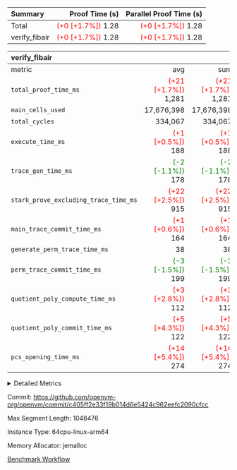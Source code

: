| Summary | Proof Time (s) | Parallel Proof Time (s) |
|:---|---:|---:|
| Total | <span style='color: red'>(+0 [+1.7%])</span> 1.28 | <span style='color: red'>(+0 [+1.7%])</span> 1.28 |
| verify_fibair | <span style='color: red'>(+0 [+1.7%])</span> 1.28 | <span style='color: red'>(+0 [+1.7%])</span> 1.28 |


| verify_fibair |||||
|:---|---:|---:|---:|---:|
|metric|avg|sum|max|min|
| `total_proof_time_ms ` | <span style='color: red'>(+21 [+1.7%])</span> 1,281 | <span style='color: red'>(+21 [+1.7%])</span> 1,281 | <span style='color: red'>(+21 [+1.7%])</span> 1,281 | <span style='color: red'>(+21 [+1.7%])</span> 1,281 |
| `main_cells_used     ` |  17,676,398 |  17,676,398 |  17,676,398 |  17,676,398 |
| `total_cycles        ` |  334,067 |  334,067 |  334,067 |  334,067 |
| `execute_time_ms     ` | <span style='color: red'>(+1 [+0.5%])</span> 188 | <span style='color: red'>(+1 [+0.5%])</span> 188 | <span style='color: red'>(+1 [+0.5%])</span> 188 | <span style='color: red'>(+1 [+0.5%])</span> 188 |
| `trace_gen_time_ms   ` | <span style='color: green'>(-2 [-1.1%])</span> 178 | <span style='color: green'>(-2 [-1.1%])</span> 178 | <span style='color: green'>(-2 [-1.1%])</span> 178 | <span style='color: green'>(-2 [-1.1%])</span> 178 |
| `stark_prove_excluding_trace_time_ms` | <span style='color: red'>(+22 [+2.5%])</span> 915 | <span style='color: red'>(+22 [+2.5%])</span> 915 | <span style='color: red'>(+22 [+2.5%])</span> 915 | <span style='color: red'>(+22 [+2.5%])</span> 915 |
| `main_trace_commit_time_ms` | <span style='color: red'>(+1 [+0.6%])</span> 164 | <span style='color: red'>(+1 [+0.6%])</span> 164 | <span style='color: red'>(+1 [+0.6%])</span> 164 | <span style='color: red'>(+1 [+0.6%])</span> 164 |
| `generate_perm_trace_time_ms` |  38 |  38 |  38 |  38 |
| `perm_trace_commit_time_ms` | <span style='color: green'>(-3 [-1.5%])</span> 199 | <span style='color: green'>(-3 [-1.5%])</span> 199 | <span style='color: green'>(-3 [-1.5%])</span> 199 | <span style='color: green'>(-3 [-1.5%])</span> 199 |
| `quotient_poly_compute_time_ms` | <span style='color: red'>(+3 [+2.8%])</span> 112 | <span style='color: red'>(+3 [+2.8%])</span> 112 | <span style='color: red'>(+3 [+2.8%])</span> 112 | <span style='color: red'>(+3 [+2.8%])</span> 112 |
| `quotient_poly_commit_time_ms` | <span style='color: red'>(+5 [+4.3%])</span> 122 | <span style='color: red'>(+5 [+4.3%])</span> 122 | <span style='color: red'>(+5 [+4.3%])</span> 122 | <span style='color: red'>(+5 [+4.3%])</span> 122 |
| `pcs_opening_time_ms ` | <span style='color: red'>(+14 [+5.4%])</span> 274 | <span style='color: red'>(+14 [+5.4%])</span> 274 | <span style='color: red'>(+14 [+5.4%])</span> 274 | <span style='color: red'>(+14 [+5.4%])</span> 274 |



<details>
<summary>Detailed Metrics</summary>

|  | verify_program_compile_ms | total_cells | stark_prove_excluding_trace_time_ms | quotient_poly_compute_time_ms | quotient_poly_commit_time_ms | perm_trace_commit_time_ms | pcs_opening_time_ms | main_trace_commit_time_ms |
| --- | --- | --- | --- | --- | --- | --- | --- |
|  | 7 | 65,536 | 38 | 2 | 7 | 0 | 21 | 6 | 

| air_name | rows | quotient_deg | main_cols | interactions | constraints | cells |
| --- | --- | --- | --- | --- | --- | --- |
| AccessAdapterAir<2> |  | 2 |  | 5 | 12 |  | 
| AccessAdapterAir<4> |  | 2 |  | 5 | 12 |  | 
| AccessAdapterAir<8> |  | 2 |  | 5 | 12 |  | 
| FibonacciAir | 32,768 | 1 | 2 |  | 5 | 65,536 | 
| FriReducedOpeningAir |  | 2 |  | 39 | 71 |  | 
| JalRangeCheckAir |  | 2 |  | 9 | 14 |  | 
| NativePoseidon2Air<BabyBearParameters>, 1> |  | 2 |  | 136 | 572 |  | 
| PhantomAir |  | 2 |  | 3 | 5 |  | 
| ProgramAir |  | 1 |  | 1 | 4 |  | 
| VariableRangeCheckerAir |  | 1 |  | 1 | 4 |  | 
| VmAirWrapper<AluNativeAdapterAir, FieldArithmeticCoreAir> |  | 2 |  | 15 | 27 |  | 
| VmAirWrapper<BranchNativeAdapterAir, BranchEqualCoreAir<1> |  | 2 |  | 11 | 25 |  | 
| VmAirWrapper<NativeAdapterAir<2, 0>, PublicValuesCoreAir> |  | 2 |  | 11 | 29 |  | 
| VmAirWrapper<NativeLoadStoreAdapterAir<1>, NativeLoadStoreCoreAir<1> |  | 2 |  | 15 | 20 |  | 
| VmAirWrapper<NativeLoadStoreAdapterAir<4>, NativeLoadStoreCoreAir<4> |  | 2 |  | 15 | 20 |  | 
| VmAirWrapper<NativeVectorizedAdapterAir<4>, FieldExtensionCoreAir> |  | 2 |  | 15 | 27 |  | 
| VmConnectorAir |  | 2 |  | 5 | 11 |  | 
| VolatileBoundaryAir |  | 2 |  | 7 | 19 |  | 

| group | trace_gen_time_ms | total_proof_time_ms | total_cycles | total_cells | stark_prove_excluding_trace_time_ms | quotient_poly_compute_time_ms | quotient_poly_commit_time_ms | perm_trace_commit_time_ms | pcs_opening_time_ms | main_trace_commit_time_ms | main_cells_used | generate_perm_trace_time_ms | execute_time_ms |
| --- | --- | --- | --- | --- | --- | --- | --- | --- | --- | --- | --- | --- | --- |
| verify_fibair | 178 | 1,281 | 334,067 | 62,474,410 | 915 | 112 | 122 | 199 | 274 | 164 | 17,676,398 | 38 | 188 | 

| group | air_name | rows | prep_cols | perm_cols | main_cols | cells |
| --- | --- | --- | --- | --- | --- | --- |
| verify_fibair | AccessAdapterAir<2> | 131,072 |  | 16 | 11 | 3,538,944 | 
| verify_fibair | AccessAdapterAir<4> | 65,536 |  | 16 | 13 | 1,900,544 | 
| verify_fibair | AccessAdapterAir<8> | 128 |  | 16 | 17 | 4,224 | 
| verify_fibair | FriReducedOpeningAir | 2,048 |  | 84 | 27 | 227,328 | 
| verify_fibair | JalRangeCheckAir | 32,768 |  | 28 | 12 | 1,310,720 | 
| verify_fibair | NativePoseidon2Air<BabyBearParameters>, 1> | 32,768 |  | 312 | 398 | 23,265,280 | 
| verify_fibair | PhantomAir | 16,384 |  | 12 | 6 | 294,912 | 
| verify_fibair | ProgramAir | 8,192 |  | 8 | 10 | 147,456 | 
| verify_fibair | VariableRangeCheckerAir | 262,144 | 2 | 8 | 1 | 2,359,296 | 
| verify_fibair | VmAirWrapper<AluNativeAdapterAir, FieldArithmeticCoreAir> | 262,144 |  | 36 | 29 | 17,039,360 | 
| verify_fibair | VmAirWrapper<BranchNativeAdapterAir, BranchEqualCoreAir<1> | 32,768 |  | 28 | 23 | 1,671,168 | 
| verify_fibair | VmAirWrapper<NativeLoadStoreAdapterAir<1>, NativeLoadStoreCoreAir<1> | 65,536 |  | 40 | 21 | 3,997,696 | 
| verify_fibair | VmAirWrapper<NativeLoadStoreAdapterAir<4>, NativeLoadStoreCoreAir<4> | 32,768 |  | 40 | 27 | 2,195,456 | 
| verify_fibair | VmAirWrapper<NativeVectorizedAdapterAir<4>, FieldExtensionCoreAir> | 32,768 |  | 36 | 38 | 2,424,832 | 
| verify_fibair | VmConnectorAir | 2 | 1 | 16 | 5 | 42 | 
| verify_fibair | VolatileBoundaryAir | 65,536 |  | 20 | 12 | 2,097,152 | 

| group | trace_height_constraint | weighted_sum | threshold |
| --- | --- | --- | --- |
| verify_fibair | 0 | 1,085,444 | 2,013,265,921 | 
| verify_fibair | 1 | 5,411,200 | 2,013,265,921 | 
| verify_fibair | 2 | 542,722 | 2,013,265,921 | 
| verify_fibair | 3 | 5,476,612 | 2,013,265,921 | 
| verify_fibair | 4 | 65,536 | 2,013,265,921 | 
| verify_fibair | 5 | 12,851,850 | 2,013,265,921 | 

| trace_height_constraint | threshold |
| --- | --- |
| 0 | 2,013,265,921 | 

</details>


Commit: https://github.com/openvm-org/openvm/commit/c405ff2e33f19b014d6e5424c962eefc2090cfcc

Max Segment Length: 1048476

Instance Type: 64cpu-linux-arm64

Memory Allocator: jemalloc

[Benchmark Workflow](https://github.com/openvm-org/openvm/actions/runs/14115042041)
